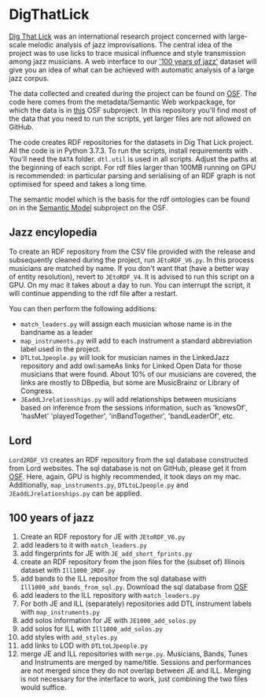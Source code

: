 # DigThatLick
[Dig That Lick](http://dig-that-lick.eecs.qmul.ac.uk/index.html) was an international research project concerned with large-scale melodic analysis of jazz improvisations. The central idea of the project was to use licks to trace musical influence and style transmission among jazz musicians. A web interface to our ['100 years of jazz'](https://dig-that-lick.hfm-weimar.de/similarity_search/search?id=1276&group_by=n_gram) dataset will give you an idea of what can be achieved with automatic analysis of a large jazz corpus.

The data collected and created during the project can be found on [OSF](https://osf.io/buxvr/). The code here comes from the metadata/Semantic Web workpackage, for which the data is in [this](https://osf.io/rqk7z/) OSF subproject. In this repository you'll find most of the data that you need to run the scripts, yet larger files are not allowed on GitHub.

The code creates RDF repositories for the datasets in Dig That Lick project. All the code is in Python 3.7.3. To run the scripts, install requirements with . You'll need the `DATA` folder. `dtl.util` is used in all scripts. Adjust the paths at the beginning of each script. For rdf files larger than 100MB running on GPU is recommended: in particular parsing and serialising of an RDF graph is not optimised for speed and takes a long time.

The semantic model which is the basis for the rdf ontologies can be found on in the [Semantic Model](https://osf.io/39q2d/) subproject on the OSF.

## Jazz encylopedia
To create an RDF repository from the CSV file provided with the release and subsequently cleaned during the project, run `JEtoRDF_V6.py`. In this process musicians are matched by name. If you don't want that (have a better way of entity resolution), revert to `JEtoRDF_V4`. It is advised to run this script on a GPU. On my mac it takes about a day to run. You can interrupt the script, it will continue appending to the rdf file after a restart.

You can then perform the following additions:

- `match_leaders.py` will assign each musician whose name is in the bandname as a leader
- `map_instruments.py` will add to each instrument a standard abbreviation label used in the project. 
- `DTLtoLJpeople.py` will look for musician names in the LinkedJazz repository and add owl:sameAs links for Linked Open Data for those musicians that were found. About 10% of our musicians are covered, the links are mostly to DBpedia, but some are MusicBrainz or Library of Congress.
- `JEaddLJrelationships.py` will add relationships between musicians based on inference from the sessions information, such as 'knowsOf', 'hasMet' 'playedTogether', 'inBandTogether', 'bandLeaderOf', etc.

## Lord
`Lord2RDF_V3` creates an RDF repository from the sql database constructed from Lord websites. The sql database is not on GitHub, please get it from [OSF](https://osf.io/cy83b/). Here, again, GPU is highly recommended, it took days on my mac. Additionally, `map_instruments.py`, `DTLtoLJpeople.py` and `JEaddLJrelationships.py` can be applied.

## 100 years of jazz
1. Create an RDF repostory for JE with `JEtoRDF_V6.py`
2. add leaders to it with `match_leaders.py`
3. add fingerprints for JE with `JE_add_short_fprints.py`
4. create an RDF repository from the json files for the (subset of) Illinois dataset with `Ill1000_2RDF.py`
5. add bands to the ILL repositor from the sql database with `Ill1000_add_bands_from_sql.py`. Download the sql database from [OSF](https://osf.io/cy83b/)
6. add leaders to the ILL repository with `match_leaders.py`
7. For both JE and ILL (separately) repositories add DTL instrument labels with `map_instruments.py`
8. add solos information for JE with `JE1000_add_solos.py`
9. add solos for ILL with `Ill1000_add_solos.py`
10. add styles with `add_styles.py`
11. add links to LOD with `DTLtoLJpeople.py`
12. merge JE and ILL repositories with `merge.py`. Musicians, Bands, Tunes and Instruments are merged by name/title. Sessions and performances are not merged since they do not overlap between JE and ILL. Merging is not necessary for the interface to work, just combining the two files would suffice.
